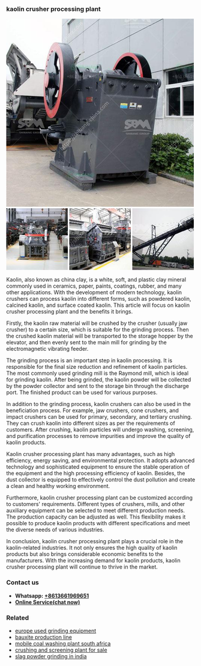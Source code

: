 <h3>kaolin crusher processing plant</h3><img src='1706753790.jpg' alt=''><p>Kaolin, also known as china clay, is a white, soft, and plastic clay mineral commonly used in ceramics, paper, paints, coatings, rubber, and many other applications. With the development of modern technology, kaolin crushers can process kaolin into different forms, such as powdered kaolin, calcined kaolin, and surface coated kaolin. This article will focus on kaolin crusher processing plant and the benefits it brings.</p><p>Firstly, the kaolin raw material will be crushed by the crusher (usually jaw crusher) to a certain size, which is suitable for the grinding process. Then the crushed kaolin material will be transported to the storage hopper by the elevator, and then evenly sent to the main mill for grinding by the electromagnetic vibrating feeder.</p><p>The grinding process is an important step in kaolin processing. It is responsible for the final size reduction and refinement of kaolin particles. The most commonly used grinding mill is the Raymond mill, which is ideal for grinding kaolin. After being grinded, the kaolin powder will be collected by the powder collector and sent to the storage bin through the discharge port. The finished product can be used for various purposes.</p><p>In addition to the grinding process, kaolin crushers can also be used in the beneficiation process. For example, jaw crushers, cone crushers, and impact crushers can be used for primary, secondary, and tertiary crushing. They can crush kaolin into different sizes as per the requirements of customers. After crushing, kaolin particles will undergo washing, screening, and purification processes to remove impurities and improve the quality of kaolin products.</p><p>Kaolin crusher processing plant has many advantages, such as high efficiency, energy saving, and environmental protection. It adopts advanced technology and sophisticated equipment to ensure the stable operation of the equipment and the high processing efficiency of kaolin. Besides, the dust collector is equipped to effectively control the dust pollution and create a clean and healthy working environment.</p><p>Furthermore, kaolin crusher processing plant can be customized according to customers' requirements. Different types of crushers, mills, and other auxiliary equipment can be selected to meet different production needs. The production capacity can be adjusted as well. This flexibility makes it possible to produce kaolin products with different specifications and meet the diverse needs of various industries.</p><p>In conclusion, kaolin crusher processing plant plays a crucial role in the kaolin-related industries. It not only ensures the high quality of kaolin products but also brings considerable economic benefits to the manufacturers. With the increasing demand for kaolin products, kaolin crusher processing plant will continue to thrive in the market.</p><h3>Contact us</h3><ul><li><strong>Whatsapp:&nbsp;<a href="https://wa.me/8613661969651">+8613661969651</a></strong></li><li><a href="https://swt.shibang-china.com/?git&amp;zhl&amp;kaolin crusher processing plant"><strong>Online Service(chat now)</strong></a></li></ul><h3>Related</h3><ul><li><a href='europe used grinding equipment.md'>europe used grinding equipment</a></li><li><a href='bauxite production line.md'>bauxite production line</a></li><li><a href='mobile coal washing plant south africa.md'>mobile coal washing plant south africa</a></li><li><a href='crushing and screening plant for sale.md'>crushing and screening plant for sale</a></li><li><a href='slag powder grinding in india.md'>slag powder grinding in india</a></li></ul>